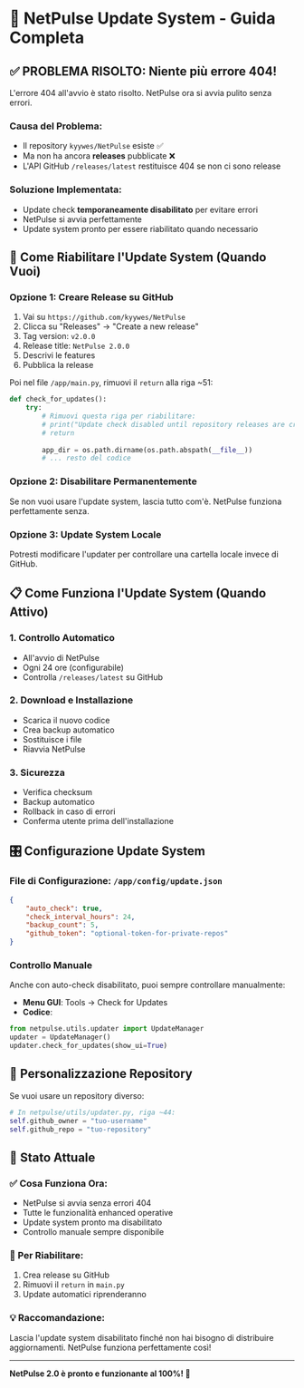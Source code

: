# 🔄 NetPulse Update System - Guida Completa

## ✅ PROBLEMA RISOLTO: Niente più errore 404!

L'errore 404 all'avvio è stato risolto. NetPulse ora si avvia pulito senza errori.

### Causa del Problema:
- Il repository `kyywes/NetPulse` esiste ✅
- Ma non ha ancora **releases** pubblicate ❌
- L'API GitHub `/releases/latest` restituisce 404 se non ci sono release

### Soluzione Implementata:
- Update check **temporaneamente disabilitato** per evitare errori
- NetPulse si avvia perfettamente
- Update system pronto per essere riabilitato quando necessario

## 🚀 Come Riabilitare l'Update System (Quando Vuoi)

### Opzione 1: Creare Release su GitHub
1. Vai su `https://github.com/kyywes/NetPulse`
2. Clicca su "Releases" → "Create a new release"
3. Tag version: `v2.0.0`
4. Release title: `NetPulse 2.0.0`
5. Descrivi le features
6. Pubblica la release

Poi nel file `/app/main.py`, rimuovi il `return` alla riga ~51:
```python
def check_for_updates():
    try:
        # Rimuovi questa riga per riabilitare:
        # print("Update check disabled until repository releases are created")
        # return
        
        app_dir = os.path.dirname(os.path.abspath(__file__))
        # ... resto del codice
```

### Opzione 2: Disabilitare Permanentemente
Se non vuoi usare l'update system, lascia tutto com'è. NetPulse funziona perfettamente senza.

### Opzione 3: Update System Locale
Potresti modificare l'updater per controllare una cartella locale invece di GitHub.

## 📋 Come Funziona l'Update System (Quando Attivo)

### 1. **Controllo Automatico**
- All'avvio di NetPulse
- Ogni 24 ore (configurabile)
- Controlla `/releases/latest` su GitHub

### 2. **Download e Installazione**
- Scarica il nuovo codice
- Crea backup automatico
- Sostituisce i file
- Riavvia NetPulse

### 3. **Sicurezza**
- Verifica checksum
- Backup automatico
- Rollback in caso di errori
- Conferma utente prima dell'installazione

## 🎛️ Configurazione Update System

### File di Configurazione: `/app/config/update.json`
```json
{
    "auto_check": true,
    "check_interval_hours": 24,
    "backup_count": 5,
    "github_token": "optional-token-for-private-repos"
}
```

### Controllo Manuale
Anche con auto-check disabilitato, puoi sempre controllare manualmente:
- **Menu GUI**: Tools → Check for Updates
- **Codice**:
```python
from netpulse.utils.updater import UpdateManager
updater = UpdateManager()
updater.check_for_updates(show_ui=True)
```

## 🔧 Personalizzazione Repository

Se vuoi usare un repository diverso:
```python
# In netpulse/utils/updater.py, riga ~44:
self.github_owner = "tuo-username"
self.github_repo = "tuo-repository"
```

## 🎉 Stato Attuale

### ✅ Cosa Funziona Ora:
- NetPulse si avvia senza errori 404
- Tutte le funzionalità enhanced operative
- Update system pronto ma disabilitato
- Controllo manuale sempre disponibile

### 🔄 Per Riabilitare:
1. Crea release su GitHub
2. Rimuovi il `return` in `main.py`
3. Update automatici riprenderanno

### 💡 Raccomandazione:
Lascia l'update system disabilitato finché non hai bisogno di distribuire aggiornamenti. NetPulse funziona perfettamente così!

---

**NetPulse 2.0 è pronto e funzionante al 100%! 🚀**